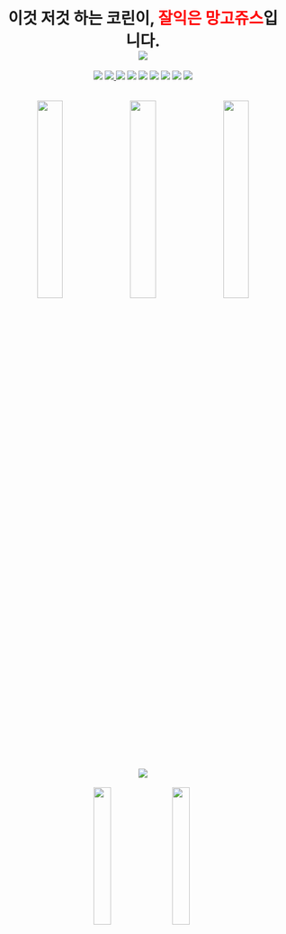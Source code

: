   <div align="center">
    <h1>이것 저것 하는 코린이, <span style="color: red"><strong>잘익은 망고쥬스</strong></span>입니다.<br><a href="https://github.com/Mango-Juice"><img src="https://hits.seeyoufarm.com/api/count/incr/badge.svg?url=https%3A%2F%2Fgithub.com%2FMango-Juice&count_bg=%23FEBC23&title_bg=%23558600&icon=github.svg&icon_color=%23FFFFFF&title=Visitors&edge_flat=false"> </a></h1>
<p>
  <a href="https://www.python.org" target="_blank"><img src="https://img.shields.io/badge/Python-3766AB?style=flat-square&amp;logo=Python&amp;logoColor=white" /></a>
  <a href="https://www.arduino.cc" target="_blank"><img src="https://img.shields.io/badge/Arduino-00979D?style=flat-square&amp;logo=Arduino&amp;logoColor=white" /> </a>
  <a href="https://www.android.com" target="_blank"><img src="https://img.shields.io/badge/Android-3DDC84?style=flat-square&amp;logo=Android&amp;logoColor=white" /></a>
  <a href="https://www.oracle.com/java/technologies" target="_blank"><img src="https://img.shields.io/badge/Java-007396?style=flat-square&amp;logo=Java&amp;logoColor=white" /></a>
  <a href="https://en.wikipedia.org/wiki/C_(programming_language)" target="_blank"><img src="https://img.shields.io/badge/C-A8B9CC?style=flat-square&amp;logo=C&amp;logoColor=white" /></a>
  <a href="https://www.php.net" target="_blank"><img src="https://img.shields.io/badge/PHP-777BB4?style=flat-square&amp;logo=PHP&amp;logoColor=white" /></a>
  <a href="https://en.wikipedia.org/wiki/HTML5" target="_blank"><img src="https://img.shields.io/badge/HTML-E34F26?style=flat-square&amp;logo=HTML5&amp;logoColor=white" /></a>
  <a href="https://en.wikipedia.org/wiki/CSS" target="_blank"><img src="https://img.shields.io/badge/CSS-1572B6?style=flat-square&amp;logo=CSS3&amp;logoColor=white" /></a>
  <a href="https://www.javascript.com" target="_blank"><img src="https://img.shields.io/badge/JavaScript-F7DF1E?style=flat-square&amp;logo=JavaScript&amp;logoColor=white" /></a>
  <br><br><br>
  <a href="https://friday.goorm.io" target="_blank"><img src="https://user-images.githubusercontent.com/43088187/112016401-061b9100-8b70-11eb-8f80-0e82d1fd5ee8.png" width="30%" style="margin-right:2%"/></a>
  <a href="http://temptemp.site" target="_blank"> <img src="https://user-images.githubusercontent.com/43088187/112016423-09af1800-8b70-11eb-8e6e-af52d2b96143.png" width="30%" style="margin-right:2%"/></a>
  <a href="https://play.google.com/store/apps/details?id=com.friday.timer
" target="_blank"> <img src="https://user-images.githubusercontent.com/43088187/112016432-0c117200-8b70-11eb-879a-bd2966bf5af3.png" width="30%"/></a>
  <br> <br>
 <a href="https://github.com/Mango-Juice"><img src="https://github-readme-stats.vercel.app/api?username=Mango-Juice&count_private=true&show_icons=true&include_all_commits=true&theme=dracula" /></a>
  <br><br>
  <a href="https://solved.ac/wjsalsrb5" target="_blank"><img src="http://mazassumnida.wtf/api/mini/generate_badge?boj=wjsalsrb5" width="25%" style="margin-right:2%"></a> 
   <a href="https://www.instagram.com/sw_mingyu" target="_blank"><img src="https://img.shields.io/badge/Visit%20Instagram-E4405F?style=flat-square&amp;logo=Instagram&amp;logoColor=white" width="25%" style="margin-right:1%"/></a>
  
</div>
</p>
